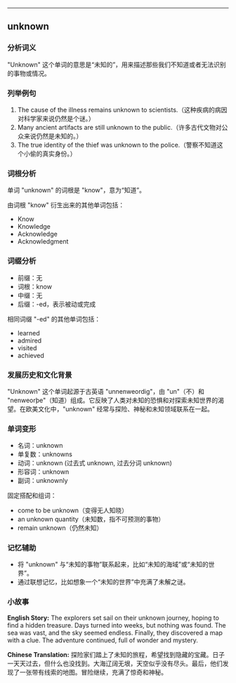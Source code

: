 
---------------
## unknown
### 分析词义
"Unknown" 这个单词的意思是“未知的”，用来描述那些我们不知道或者无法识别的事物或情况。

### 列举例句
1. The cause of the illness remains unknown to scientists.（这种疾病的病因对科学家来说仍然是个谜。）
2. Many ancient artifacts are still unknown to the public.（许多古代文物对公众来说仍然是未知的。）
3. The true identity of the thief was unknown to the police.（警察不知道这个小偷的真实身份。）

### 词根分析
单词 "unknown" 的词根是 "know"，意为“知道”。

由词根 "know" 衍生出来的其他单词包括：
- Know
- Knowledge
- Acknowledge
- Acknowledgment

### 词缀分析
- 前缀：无
- 词根：know
- 中缀：无
- 后缀：-ed，表示被动或完成

相同词缀 "-ed" 的其他单词包括：
- learned
- admired
- visited
- achieved

### 发展历史和文化背景
"Unknown" 这个单词起源于古英语 "unnenweordig"，由 "un"（不）和 "nenweorþe"（知道）组成。它反映了人类对未知的恐惧和对探索未知世界的渴望。在欧美文化中，"unknown" 经常与探险、神秘和未知领域联系在一起。

### 单词变形
- 名词：unknown
- 单复数：unknowns
- 动词：unknown (过去式 unknown, 过去分词 unknown)
- 形容词：unknown
- 副词：unknownly

固定搭配和组词：
- come to be unknown（变得无人知晓）
- an unknown quantity（未知数，指不可预测的事物）
- remain unknown（仍然未知）

### 记忆辅助
- 将 "unknown" 与“未知的事物”联系起来，比如“未知的海域”或“未知的世界”。
- 通过联想记忆，比如想象一个“未知的世界”中充满了未解之谜。

### 小故事
**English Story:**
The explorers set sail on their unknown journey, hoping to find a hidden treasure. Days turned into weeks, but nothing was found. The sea was vast, and the sky seemed endless. Finally, they discovered a map with a clue. The adventure continued, full of wonder and mystery.

**Chinese Translation:**
探险家们踏上了未知的旅程，希望找到隐藏的宝藏。日子一天天过去，但什么也没找到。大海辽阔无垠，天空似乎没有尽头。最后，他们发现了一张带有线索的地图。冒险继续，充满了惊奇和神秘。

